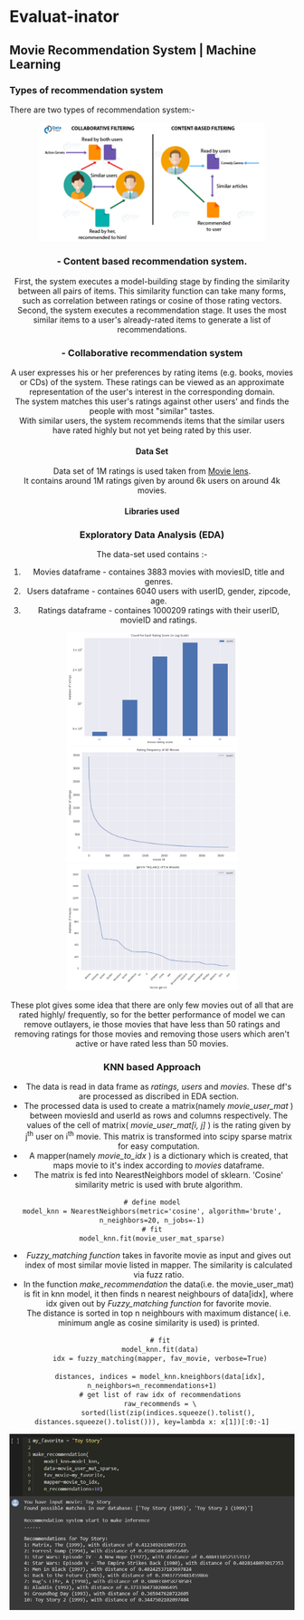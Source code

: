 # Evaluat-inator
## Movie Recommendation System | Machine Learning
### Types of recommendation system 
There are two types of recommendation system:-

<div style="text-align:center"><img src="https://github.com/avyaktawrat/Evaluat-inator/blob/master/images/Types-of-Recommendation-Systems.jpg" width="400">

### - Content based recommendation system.
First, the system executes a model-building stage by finding the similarity between all pairs of items. This similarity function can take many forms, such as correlation between ratings or cosine of those rating vectors.<br/>
Second, the system executes a recommendation stage. It uses the most similar items to a user's already-rated items to generate a list of recommendations.

### - Collaborative recommendation system
A user expresses his or her preferences by rating items (e.g. books, movies or CDs) of the system. These ratings can be viewed as an approximate representation of the user's interest in the corresponding domain.<br/>
The system matches this user's ratings against other users' and finds the people with most "similar" tastes.<br/>
With similar users, the system recommends items that the similar users have rated highly but not yet being rated by this user.

#### Data Set
Data set of 1M ratings is used taken from [Movie lens](https://grouplens.org/datasets/movielens/).<br/>
It contains around 1M ratings given by around 6k users on around 4k movies. 

#### Libraries used 
###  Exploratory Data Analysis (EDA)
The data-set used contains :- <br/>
1.  Movies dataframe - containes 3883 movies with moviesID, title and genres.
2. Users dataframe - containes 6040 users with userID, gender, zipcode, age.
3. Ratings dataframe - containes 1000209 ratings with their userID, movieID and ratings.
<p float="left">
  <img src="https://github.com/avyaktawrat/Evaluat-inator/blob/master/images/movie%20rating%20with%20number%20of%20rating.png" width="300" />
  <img src="https://github.com/avyaktawrat/Evaluat-inator/blob/master/images/rating%20freq%20of%20movies.png" width="300" /> 
  <img src="https://github.com/avyaktawrat/Evaluat-inator/blob/master/images/rating%20freq%20of%20genres.png" width="300" />
</p>
These plot gives some idea that there are only few movies out of all that are rated highly/ frequently, so for the better performance of model we can remove outlayers, ie those movies that have less than 50 ratings and removing ratings for those movies and removing those users which aren't active or have rated less than 50 movies.

### KNN based Approach 
- The data is read in data frame as  *ratings, users*  and  *movies.* These df's are processed as discribed in EDA section.<br/>
- The processed data is used to create a matrix(namely  *movie_user_mat* ) between moviesId and userId as rows and columns respectively. The values of the cell of matrix( *movie_user_mat[i, j]* ) is the rating given by  j<sup>th</sup> user on i<sup>th</sup> movie. This matrix is transformed into scipy sparse matrix for easy computation.
- A mapper(namely  *movie_to_idx* ) is a dictionary which is created, that maps movie to it's index according to *movies* dataframe.
- The matrix is fed into NearestNeighbors model of sklearn. 'Cosine' similarity metric is used with brute algorithm.
```
# define model
model_knn = NearestNeighbors(metric='cosine', algorithm='brute', n_neighbors=20, n_jobs=-1)
# fit
model_knn.fit(movie_user_mat_sparse)
```
-  *Fuzzy_matching function*  takes in favorite movie as input and gives out index of most similar movie listed in mapper. The similarity is calculated via fuzz ratio.
- In the function  *make_recommendation*  the data(i.e. the movie_user_mat) is fit in knn model, it then finds n nearest neighbours of data[idx], where idx given out by  *Fuzzy_matching function* for favorite movie. <br/>
The distance is sorted in top n neighbours with maximum distance( i.e. minimum angle as cosine similarity is used) is printed.
```
    # fit
    model_knn.fit(data)
    idx = fuzzy_matching(mapper, fav_movie, verbose=True)
    
    distances, indices = model_knn.kneighbors(data[idx], n_neighbors=n_recommendations+1)
    # get list of raw idx of recommendations
    raw_recommends = \
        sorted(list(zip(indices.squeeze().tolist(), distances.squeeze().tolist())), key=lambda x: x[1])[:0:-1]
```
<div style="text-align:center"><img src="https://github.com/avyaktawrat/Evaluat-inator/blob/master/images/knn%20result.PNG" width="600">
